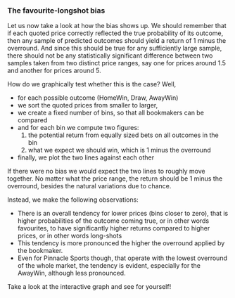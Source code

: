 ### The favourite-longshot bias

Let us now take a look at how the bias shows up. We should remember that if each quoted price correctly reflected the true probability of its outcome, then any sample of predicted outcomes should yield a return of 1 minus the overround. And since this should be true for any sufficiently large sample, there should not be any statistically significant difference between two samples taken from two distinct price ranges, say one for prices around 1.5 and another for prices around 5.

How do we graphically test whether this is the case? Well,
- for each possible outcome (HomeWin, Draw, AwayWin)
- we sort the quoted prices from smaller to larger, 
- we create a fixed number of bins, so that all bookmakers can be compared
- and for each bin we compute two figures:
    1. the potential return from equally sized bets on all outcomes in the bin
    2. what we expect we should win, which is 1 minus the overround
- finally, we plot the two lines against each other


If there were no bias we would expect the two lines to roughly move together. No matter what the price range, the return should be 1 minus the overround, besides the natural variations due to chance.

Instead, we make the following observations:
- There is an overall tendency for lower prices (bins closer to zero), that is higher probabilities of the outcome coming true, or in other words favourites, to have significantly higher returns compared to higher prices, or in other words long-shots
- This tendency is more pronounced the higher the overround applied by the bookmaker.
- Even for Pinnacle Sports though, that operate with the lowest overround of the whole market, the tendency is evident, especially for the AwayWin, although less pronounced.

Take a look at the interactive graph and see for yourself!
